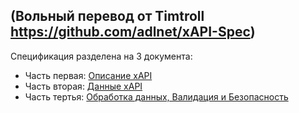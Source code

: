 ## (Вольный перевод от Timtroll https://github.com/adlnet/xAPI-Spec)

Спецификация разделена на 3 документа:

*   Часть первая:   [Описание xAPI](./xAPI-About.md#partone)
*   Часть вторая:   [Данные xAPI](./xAPI-Data.md#parttwo)
*   Часть тертья:   [Обработка данных, Валидация и Безопасность](./xAPI-Communication.md#partthree)

